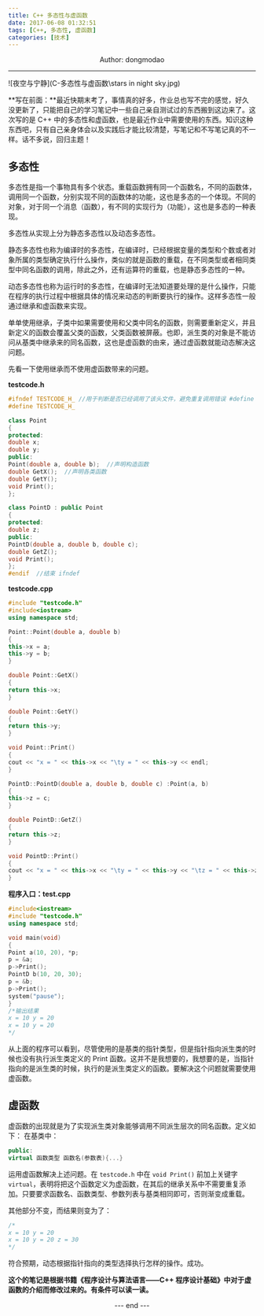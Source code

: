 ```yaml
---
title: C++ 多态性与虚函数
date: 2017-06-08 01:32:51
tags: [C++, 多态性, 虚函数]
categories: [技术]
---
```

<center>
Author: dongmodao
</center>

---
![夜空与宁静](C-多态性与虚函数\stars in night sky.jpg)

**写在前面：**最近快期末考了，事情真的好多，作业总也写不完的感觉，好久没更新了，只能把自己的学习笔记中一些自己亲自测试过的东西搬到这边来了。这次写的是 C++ 中的多态性和虚函数，也是最近作业中需要使用的东西。知识这种东西吧，只有自己亲身体会以及实践后才能比较清楚，写笔记和不写笔记真的不一样。话不多说，回归主题！
<!--more-->

## 多态性

多态性是指一个事物具有多个状态。重载函数拥有同一个函数名，不同的函数体，调用同一个函数，分别实现不同的函数体的功能，这也是多态的一个体现。不同的对象，对于同一个消息（函数），有不同的实现行为（功能），这也是多态的一种表现。

多态性从实现上分为静态多态性以及动态多态性。

静态多态性也称为编译时的多态性，在编译时，已经根据变量的类型和个数或者对象所属的类型确定执行什么操作，类似的就是函数的重载，在不同类型或者相同类型中同名函数的调用，除此之外，还有运算符的重载，也是静态多态性的一种。

动态多态性也称为运行时的多态性，在编译时无法知道要处理的是什么操作，只能在程序的执行过程中根据具体的情况来动态的判断要执行的操作。这样多态性一般通过继承和虚函数来实现。

单单使用继承，子类中如果需要使用和父类中同名的函数，则需要重新定义，并且新定义的函数会覆盖父类的函数，父类函数被屏蔽。也即，派生类的对象是不能访问从基类中继承来的同名函数，这也是虚函数的由来，通过虚函数就能动态解决这问题。

先看一下使用继承而不使用虚函数带来的问题。

**testcode.h**
``` cpp
#ifndef TESTCODE_H_	//用于判断是否已经调用了该头文件，避免重复调用错误 #define 保护
#define TESTCODE_H_

class Point
{
protected:
double x;
double y;
public:
Point(double a, double b);	//声明构造函数
double GetX();	//声明各类函数
double GetY();
void Print();
};

class PointD : public Point
{
protected:
double z;
public:
PointD(double a, double b, double c);
double GetZ();
void Print();
};
#endif	//结束 ifndef
```

**testcode.cpp**
``` cpp
#include "testcode.h"
#include<iostream>
using namespace std;

Point::Point(double a, double b)
{
this->x = a;
this->y = b;
}

double Point::GetX()
{
return this->x;
}

double Point::GetY()
{
return this->y;
}

void Point::Print()
{
cout << "x = " << this->x << "\ty = " << this->y << endl;
}

PointD::PointD(double a, double b, double c) :Point(a, b)
{
this->z = c;
}

double PointD::GetZ()
{
return this->z;
}

void PointD::Print()
{
cout << "x = " << this->x << "\ty = " << this->y << "\tz = " << this->z << endl;
}
```

**程序入口：test.cpp**
``` cpp
#include<iostream>
#include "testcode.h"
using namespace std;

void main(void)
{
Point a(10, 20), *p;
p = &a;
p->Print();
PointD b(10, 20, 30);
p = &b;
p->Print();
system("pause");
}
/*输出结果
x = 10 y = 20
x = 10 y = 20
*/
```

从上面的程序可以看到，尽管使用的是基类的指针类型，但是指针指向派生类的时候也没有执行派生类定义的 Print 函数。这并不是我想要的，我想要的是，当指针指向的是派生类的时候，执行的是派生类定义的函数。要解决这个问题就需要使用虚函数。

## 虚函数

虚函数的出现就是为了实现派生类对象能够调用不同派生层次的同名函数。定义如下：
在基类中：
``` cpp
public:
virtual 函数类型 函数名(参数表){...}
```

运用虚函数解决上述问题。在 ``testcode.h`` 中在 ``void Print()`` 前加上关键字 ``virtual``，表明将把这个函数定义为虚函数，在其后的继承关系中不需要重复添加。只要要求函数名、函数类型、参数列表与基类相同即可，否则渐变成重载。

其他部分不变，而结果则变为了：
``` cpp
/*
x = 10 y = 20
x = 10 y = 20 z = 30
*/
```
符合预期，动态根据指针指向的类型选择执行怎样的操作。成功。

**这个的笔记是根据书籍《程序设计与算法语言——C++ 程序设计基础》中对于虚函数的介绍而修改过来的。有条件可以读一读。**



<center> --- end --- </center>

